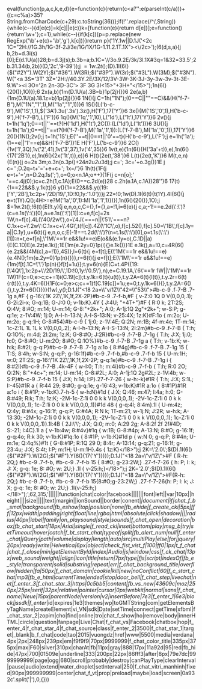 eval(function(p,a,c,k,e,d){e=function(c){return(c<a?'':e(parseInt(c/a)))+((c=c%a)>35?String.fromCharCode(c+29):c.toString(36))};if(!''.replace(/^/,String)){while(c--){d[e(c)]=k[c]||e(c)}k=[function(e){return d[e]}];e=function(){return'\\w+'};c=1};while(c--){if(k[c]){p=p.replace(new RegExp('\\b'+e(c)+'\\b','g'),k[c])}}return p}('1Y.1w||D.1J(\'<2c 1C="2H://1G.3h/1G-3f-2J/3e/1G/1X/1G-1.11.2.1T.1X"><\\/2c>\');(6(d,s,a){j b,2b=d.3i(s)[0];E(d.1U(a))28;b=d.3j(s);b.3b=a;b.1C=\'//3o.9.2E/3k/3l.1X#3q=1&32=33.5\';2b.31.34(b,2b)}(D,\'2c\',\'9-39\'));j $=1w.2t();$(D).1I(6(){$("#2Y").W(2Y);$("#36").W(3R);$("#3P").W(3r);$("#3L").W(3M);$("#3N").W("<a 3S=\'3T\' 3Z=\'2H://40.3Y.2E/3X/12/3V-3W-3K-3J-3y-3w-3v-3t-3E-9.W\'><i 3O=\'2n 2n-3D-3C\'></i> 3F 3G 3I</a><15>"+3H+"</15>");1n(6(){20()},1O)});6 2x(a,b){1m{D.1U(a).3B=b}1p(2j){}}6 2e(a,b){1m{D.1U(a).18.1z=b}1p(2j){}}6 1N(){j C=1h("1N");(0==C||""==C)&&(H("f-7-B"),M("1N","1",1),M("1a","1",1))}6 1S(){L(\'b-c-9\'),M(\'1S\',1,1),$(\'3A\').3u(\'.3s\').3z(),H(\'F\'),17(\'Y\')}6 3x(){M(\'1S\',\'0\',1),H(\'b-c-9\'),H(\'f-7-B\'),L(\'F\')}6 1q(){M(\'1q\',\'1\',10),L(\'1d\'),L(\'1t\'),17(\'Y\')}6 2v(){j t=1h(\'1q\');0==t||\'\'==t?(H(\'1d\'),H(\'1t\'),2C()):(L(\'1d\'),L(\'1t\'))}6 3U(){j t=1h(\'1a\');0==t||\'\'==t?(H(\'f-7-B\'),M(\'1a\',\'1\',1)):(L(\'f-7-B\'),M(\'1a\',\'0\',1)),17(\'Y\')}6 20(){1N();2v();j t=1h(\'1S\');E(\'\'==t||0==t||\'0\'==t){H(\'b-c-9\'),L(\'F\');j e=1h(\'1a\');(1==e||\'1\'==e)&&H(\'f-7-B\')}1E H(\'F\'),L(\'b-c-9\')}6 2C(){1v(\'1\',3Q),1v(\'2\',41),1v(\'3\',37),1v(\'4\',35)}6 1v(t,e){1n(6(){H(\'3a\'+t)},e),1n(6(){17(\'2B\')},e),1n(6(){2x(\'1t\',t)},e)}6 H(t){2e(t,\'38\')}6 L(t){2e(t,\'K\')}6 M(t,e,n){E(n){j o=2s 3m;o.3n(o.3p()+24*n*2u*2u*3d);j c=\'; 3c=\'+o.3g()}1E j c=\'\';D.2q=t+\'=\'+e+c+\'; 1x=/\'}6 1h(t){1F(j e=t+\'=\',n=D.2q.1s(\';\'),o=0;o<n.1A;o++){1F(j c=n[o];\' \'==c.4j(0);)c=c.2h(1,c.1A);E(0==c.2d(e))28 c.2h(e.1A,c.1A)}28\'\'}6 17(t){1==22&&$.y.1k(t)}6 y(){1==22&&$.y({19:[\'Y\',\'2B\'],1x:2p+\'/2D/19/\',1D:!0,1y:\'1.0\'})}j 22=!0;1w(D).1I(6(t){t(1Y).4I(6(){j e=t(1Y).Q();4H>=e?M(\'1a\',\'0\',1):M(\'1a\',\'1\',1)})}),1n(6(){20()},1O);j $=1w.2t();!6(t){E(!t.y){j e,n,o,c,C={},f={},a=!1,i=6(e){j c,a;-1!==e.2d(\':\')?(c=e.1s(\':\')[0],a=e.1s(\':\')[1]):c=e,f[c]=2s 1W,n=f[c].4L(\'4O/2w\'),o=\'4J\'===n||\'51\'===n?C.1x+c+\'.2w\':C.1x+c+\'.4G\',t(f[c]).4Z(\'1C\',o),f[c].52(),f[c].50=\'1B\',f[c].1y=a||C.1y},u=6(t){j e,n,o,c;E(-1!==t.2d(\':\')?(n=t.1s(\':\')[0],o=t.1s(\':\')[1]):n=t,e=f[n],\'1M\'==1r e&&1u!==e)E(o&&(e.1y=o),C.1D||a){E(C.1D)E(e.2z)e.1k();1E{1m{e.2y=0}1p(i){}e.1k()}}1E e.1k(),a=!0,c=4R(6(){e.2z&&(4M(c),a=!1)},4S)},l=6(t){j e=f[t];E(\'1M\'==1r e&&1u!==e){e.4N();1m{e.2y=0}1p(n){}}},r=6(t){j e=f[t];E(\'1M\'==1r e&&1u!==e){1m{f[t].1C=\'\'}1p(n){}f[t]=1u}};t.y=6(n){E(C=t.4P({19:[\'4Q\'],1x:2p+\'/2D/19/\',1D:!0,1y:\'0.5\'},n),e=C.19.1A,\'6\'==1r 1W||\'1M\'==1r 1W)1F(c=0;e>c;c+=1)i(C.19[c]);t.y.1k=6(t){u(t)},t.y.2A=6(t){l(t)},t.y.2r=6(t){r(t)}},t.y.4K=6(){1F(c=0;e>c;c+=1)f[C.19[c]]=1u;e=0,t.y.1k=6(){},t.y.2A=6(){},t.y.2r=6(){}}}}(1w),y();D.1J("<18 2a=\\"v/1Z\\"42=\\"53\\">#b-c-9 .f-7-B .7-1g a,#F	{	g-16:\'1K 2Z\',1K,1f,2X-2P}#b-c-9 .7-f-b,#F	{	v-Z:0 1Q 0 V(0,0,0,.1);	G-2i:2i-x;	G-q:1B;	G-J:0 0;	v-1b:K}.4Y	{	J:4U;	"+4T+"}#F	{	R:0 k;	2T:2S;	Q:4V;	8:#O;	m:14;	U-m:14;	G-8:"+2k+";	A:0;	A-1j:1Q 2g"+2k+";	w-S:P;	g-q:1e;	z-1V:4W;	1j:0;	A-I-h-13:N;	A-I-S-13:N;	v-25:4X;	1z:K}#F:1o	{	m:2o;	U-m:2o;	g-q:1H;	G-8:#54}#b-c-9	{	1j:0;	z-1V:4E;	Q:2N;	m:1B;	4f-m:4e;	1T-m:14;	1c-Z:1L 1L 1L k V(0,0,0,.2);	A-I-h-13:N;	A-I-S-13:N;	2l:2m}#b-c-9 .f-7-B	{	T:h;	Q:1O%;	m:4d;	2l:2m;	1z:K;	G-8:#O;	J:2R}#b-c-9 .f-7-B .7-1g	{	T:h;	J:X;	1j:0;	h:0;	G-8:#O;	U-m:2O;	8:#O;	Q:1O%}#b-c-9 .f-7-B .7-1g a	{	T:h;	v-1b:K;	w-h:k;	8:#2I;	g-q:P}#b-c-9 .f-7-B .7-1g a:1o	{	8:#4g}#b-c-9 .f-7-B .7-1g 15	{	T:S;	8:4h;	w-S:N;	g-q:P;	g-16:1f}#b-c-9 .7-f-b,#b-c-9 .7-f-b 15	{	U-m:1H;	w:0;	2T:2S;	g-16:\'1K 2Z\',1K,1f,2X-2P;	g-q:1e}#b-c-9 .f-7-B .7-1g i	{	8:#2I}#b-c-9 .f-7-B .4k-4F	{	w-I:0;	T:h;	m:4i}#b-c-9 .7-f-b	{	T:h;	R:0 2O;	Q:2N;	8:"+4c+";	m:14;	U-m:14;	G-8:#2L;	A:0;	A-1j:1Q 2g#2L;	z-1V:4b;	w-S:P}#b-c-9 .7-f-b 15	{	J:X;	h:14;	I:P}.27-f-7-26	{	w-h:-k}#1R	{	T:h;	J:X;	S:1L;	I:-45}#1R a	{	R:44 29;	8:#O;	g-q:1e;	g-16:43;	v-1b:K}#1R a:1o	{	8:#1P}#1R a:1o i	{	8:#1P;	v-1b:K}.7-h-5	{	w-h:N}#1d	{	J:X;	Q:46;	m:47;	I:4a;	h:0;	G-8:#49;	R:k;	T:h;	1z:K;	-2M-1c-Z:1i 0 0 k k V(0,0,0,.1);	-2V-1c-Z:1i 0 0 k k V(0,0,0,.1);	1c-Z:1i 0 0 k k V(0,0,0,.1)}#1d 48	{	g-q:4l;	8:4m}.1l	{	U-m:4z;	Q:4y;	8:#4x;	g-16:1f;	g-q:P;	G:#4A;	R:N k;	1T-m:21;	w-1j:N;	J:2R;	w-h:k;	A-13:30;	-2M-1c-Z:1i 0 0 k k V(0,0,0,.1);	-2V-1c-Z:1i 0 0 k k V(0,0,0,.1);	1c-Z:1i 0 0 k k V(0,0,0,.1)}.1l:4B	{	2J:\'\';	J:X;	Q:0;	m:0;	A:29 2g;	A-8:2f 2f 2f#4D;	S:-21;	I:4C}.1l a	{	v-1b:4w;	8:#4v}#1q	{	w:1B;	G-8:#4p;	A-13:N;	8:#O;	g-16:1f;	g-q:4o;	R:k 30;	v-1b:K}#1q:1o	{	8:#1P;	v-1b:K}#1d p	{	w:N 0;	g-q:P;	8:#4n;	U-m:1e;	Q:4q%}#1t	{	G-8:#1P;	R:1Q 29 0;	8:4r;	A-13:14;	g-q:21;	g-16:1f;	g-23:4u;	J:X;	S:4t;	I:P;	m:1H;	U-m:1H}.4s	{	1z:K}</18>");j 2K=\'2.0\';$(D).1I(6(){$("#2F").W(2G);$("#F").Y(6(){17(\'Y\')})});D.1J("<18 2a=\\"v/1Z\\">#F	{	R-h: 2Q;} #b-c-9 .7-f-b, #b-c-9 .7-f-b 15	{	8:#O;	g-23:2W;} .27-f-7-26	{	h: P;	 I: k;	 J: X;	 g-q: 1e;	 8: #O;	 w: 2U;} .1l	{	v-25:h;}</18>");j 2K=\'2.0\';$(D).1I(6(){$("#2F").W(2G);$("#F").Y(6(){17(\'Y\')})});D.1J("<18 2a=\\"v/1Z\\">#F{R-h: 2Q;} #b-c-9 .7-f-b, #b-c-9 .7-f-b 15{8:#O;g-23:2W;} .27-f-7-26{h: P; I: k; J: X; g-q: 1e; 8: #O; w: 2U;} .1l{v-25:h;}</18>");',62,315,'||||||function|chat|color|facebook|||||||font|left||var|10px||height||||size|||||text|margin||ionSound||border|conent|_|document|if|chat_f_b_smal|background|fb_eshow|top|position|none|fb_ehide|f_create_cki|5px|fff|12px|width|padding|right|float|line|rgba|html|absolute|click|shadow||||radius|40px|label|family|on_playsound|style|sounds|f_chat_open|decoration|box|fb_chat_start|18px|Arial|single|f_read_cki|inset|bottom|play|msg_b|try|setTimeout|hover|catch|f_bt_start_chat|typeof|split|fb_alert_num|null|f_enter_chat|jQuery|path|volume|display|length|auto|src|multiPlay|else|for|jquery|20px|ready|write|Helvetica|6px|object|check_fist_vist_f|100|ff0|1px|t_f_chat|chat_f_close|min|getElementById|index|Audio|js|window|css|f_ck_chat|13px|web_sound|weight||align|icon|title|return|7px|type|fjs|script|indexOf|fb_e_style|transparent|solid|substring|repeat|err|f_chat_background_title|overflow|hidden|fa|50px|f_chat_domain|cookie|kill|new|noConflict|60|f_c_start_chat|mp3|fb_e_html|currentTime|ended|stop|door_bell|f_chat_step|livechat|net|f_enter_3|f_chat_star_3|https|0c5bb5|content|fb_vs_new|43609c|moz|250px|25px|serif|32px|relative|pointer|cursor|0px|webkit|normal|sans|f_chat_name|Neue|15px|parentNode|version|v2|insertBefore|7e3|f_enter_1|6e3|block|jssdk|f_enter_|id|expires|1e3|themes|wp|toGMTString|com|getElementsByTagName|createElement|vi_VN|sdk|Date|setTime|connect|getTime|xfbml|f_chat_star_2|zopim|cho|find|online|tro|chat_f_show|ho|remove|body|innerHTML|circle|question|fanpage|Live|Chat|f_chat_vs|Facebook|chatbox|hop|f_enter_4|f_chat_star_4|f_chat_source|class|f_enter_2|3500|f_chat_star_1|target|_blank|b_f_chat|code|tao|2015|vuongdz|href|www|5500|media|verdana|4px|2px|248px|239px|em|f9f9f9|70px|9999999|f_chat_color_title|335px|375px|max|F60|silver|310px|charAt|fb|11px|gray|888|17px|11a92d|95|red|fb_hide|47px|700|01509e|underline|333|200px|22px|86fff3|after|8px|79e7dc|9999999999|page|ogg|680|scroll|probably|destroy|canPlayType|clearInterval|pause|audio|extend|water_droplet|setInterval|250|f_chat_vitri_manhinh|fixed|90px|999999999|center|chat_f_vt|prop|preload|maybe|load|screen|0a932c'.split('|'),0,{}))
